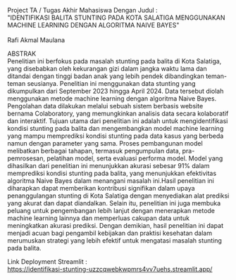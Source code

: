 Project TA / Tugas Akhir Mahasiswa Dengan Judul :
<br>
"IDENTIFIKASI BALITA STUNTING PADA KOTA SALATIGA MENGGUNAKAN MACHINE LEARNING DENGAN ALGORITMA NAIVE BAYES"
<br>
<br>
Rafi Akmal Maulana

ABSTRAK
<br>
Penelitian ini berfokus pada masalah stunting pada balita di Kota Salatiga, yang disebabkan oleh kekurangan gizi dalam jangka waktu lama dan ditandai dengan tinggi badan anak yang lebih pendek dibandingkan teman-teman seusianya. Penelitian ini menggunakan data stunting yang dikumpulkan dari September 2023 hingga April 2024. Data tersebut diolah menggunakan metode machine learning dengan algoritma Naive Bayes. Pengolahan data dilakukan melalui sebuah sistem berbasis website bernama Colaboratory, yang memungkinkan analisis data secara kolaboratif dan interaktif. Tujuan utama dari penelitian ini adalah untuk mengidentifikasi kondisi stunting pada balita dan mengembangkan model machine learning yang mampu memprediksi kondisi stunting pada data kasus yang berbeda namun dengan parameter yang sama. Proses pembangunan model melibatkan berbagai tahapan, termasuk pengumpulan data, pra-pemrosesan, pelatihan model, serta evaluasi performa model. Model yang dihasilkan dari penelitian ini menunjukkan akurasi sebesar 91% dalam memprediksi kondisi stunting pada balita, yang menunjukkan efektivitas algoritma Naive Bayes dalam menangani masalah ini.Hasil penelitian ini diharapkan dapat memberikan kontribusi signifikan dalam upaya penanggulangan stunting di Kota Salatiga dengan menyediakan alat prediksi yang akurat dan dapat diandalkan. Selain itu, penelitian ini juga membuka peluang untuk pengembangan lebih lanjut dengan menerapkan metode machine learning lainnya dan memperluas cakupan data untuk meningkatkan akurasi prediksi. Dengan demikian, hasil penelitian ini dapat menjadi acuan bagi pengambil kebijakan dan praktisi kesehatan dalam merumuskan strategi yang lebih efektif untuk mengatasi masalah stunting pada balita.

Link Deployment Streamlit :
<br>
https://identifikasi-stunting-uzzcqwebkwpmrs4vv7uehs.streamlit.app/

